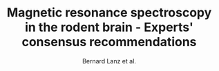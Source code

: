---
cat: ciel
subcat: ciclops
bestof: false
author: Bernard Lanz et al.
title: Magnetic resonance spectroscopy in the rodent brain - Experts' consensus recommendations
journal: NMR in Biomedicine
year: 2021
type: article
url: https -//onlinelibrary.wiley.com/doi/10.1002/nbm.4325
doi: 10.1002/nbm.4325
---